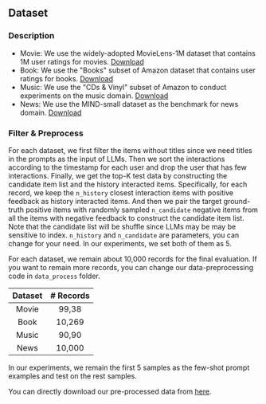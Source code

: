 ## Dataset

### Description

+ Movie: We use the widely-adopted MovieLens-1M dataset  that contains 1M user ratings for movies. [Download](https://grouplens.org/datasets/movielens/1m/)
+ Book: We use the "Books" subset of Amazon dataset that contains user ratings for books. [Download](http://jmcauley.ucsd.edu/data/amazon/)
+ Music: We use the "CDs \& Vinyl" subset of Amazon to conduct experiments on the music domain. [Download](http://jmcauley.ucsd.edu/data/amazon/)
+ News: We use the MIND-small dataset as the benchmark for news domain. [Download](https://msnews.github.io/)

### Filter & Preprocess

For each dataset, we first filter the items without titles since we need titles in the prompts as the input of LLMs. Then we sort the interactions according to the timestamp for each user and drop the user that has few interactions. Finally, we get the top-K test data by constructing the candidate item list and the history interacted items. Specifically, for each record, we keep the ``n_history`` closest interaction items with positive feedback as history interacted items. And then we pair the target ground-truth positive items with randomly sampled ``n_candidate`` negative items from all the items with negative feedback to construct the candidate item list. Note that the candidate list will be shuffle since LLMs may be may be sensitive to index. ``n_history`` and ``n_candidate`` are parameters, you can change for your need. In our experiments, we set both of them as 5. 

For each dataset, we remain about 10,000 records for the final evaluation. If you want to remain more records, you can change our data-preprocessing code in ``data_process`` folder. 

| Dataset | # Records |
| :-----: | :-----: |
|  Movie  |  99,38  |
|  Book   | 10,269  |
|  Music  |  90,90  |
|  News   | 10,000  |

In our experiments, we remain the first 5 samples as the few-shot prompt examples and test on the rest samples.

You can directly download our pre-processed data from [here](https://drive.google.com/drive/folders/1DOoa01emz4NaSINBUWS05F_0xDjBmP_2).



